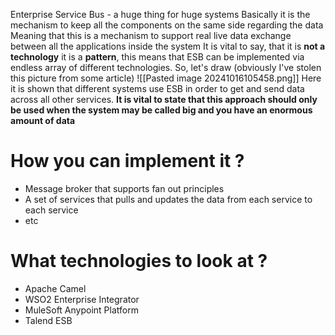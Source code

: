 Enterprise Service Bus - a huge thing for huge systems
Basically it is the mechanism to keep all the components on the same side regarding the data
Meaning that this is a mechanism to support real live data exchange between all the applications inside the system 
It is vital to say, that it is **not a technology** it is a **pattern**, this means that ESB can be implemented via endless array of different technologies.
So, let's draw (obviously I've stolen this picture from some article)
![[Pasted image 20241016105458.png]]
Here it is shown that different systems use ESB in order to get and send data across all other services.
**It is vital to state that this approach should only be used when the system may be called big and you have an enormous amount of data**

# How you can implement it ?

- Message broker that supports fan out principles 
- A set of services that pulls and updates the data from each service to each service
- etc
# What technologies to look at ?
- Apache Camel
- WSO2 Enterprise Integrator
- MuleSoft Anypoint Platform
- Talend ESB